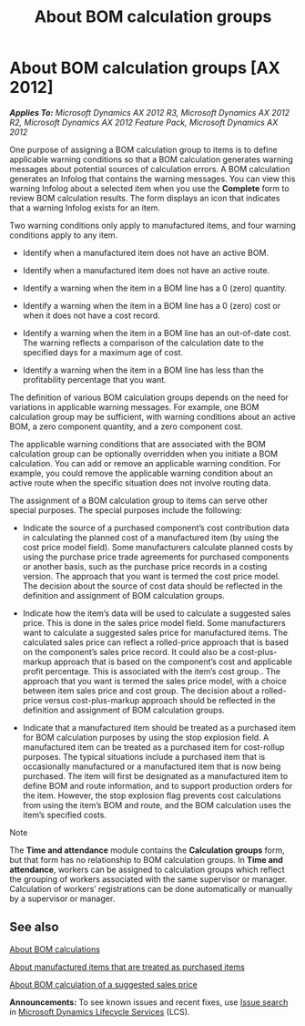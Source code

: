 ﻿---
title: About BOM calculation groups
TOCTitle: About BOM calculation groups
ms:assetid: 850802da-169a-49ed-a25c-fbfc49309994
ms:mtpsurl: https://technet.microsoft.com/en-us/library/Gg213176(v=AX.60)
ms:contentKeyID: 36058401
ms.date: 04/18/2014
mtps_version: v=AX.60
---

# About BOM calculation groups [AX 2012]


_**Applies To:** Microsoft Dynamics AX 2012 R3, Microsoft Dynamics AX 2012 R2, Microsoft Dynamics AX 2012 Feature Pack, Microsoft Dynamics AX 2012_

One purpose of assigning a BOM calculation group to items is to define applicable warning conditions so that a BOM calculation generates warning messages about potential sources of calculation errors. A BOM calculation generates an Infolog that contains the warning messages. You can view this warning Infolog about a selected item when you use the **Complete** form to review BOM calculation results. The form displays an icon that indicates that a warning Infolog exists for an item.

Two warning conditions only apply to manufactured items, and four warning conditions apply to any item.

  - Identify when a manufactured item does not have an active BOM.

  - Identify when a manufactured item does not have an active route.

  - Identify a warning when the item in a BOM line has a 0 (zero) quantity.

  - Identify a warning when the item in a BOM line has a 0 (zero) cost or when it does not have a cost record.

  - Identify a warning when the item in a BOM line has an out-of-date cost. The warning reflects a comparison of the calculation date to the specified days for a maximum age of cost.

  - Identify a warning when the item in a BOM line has less than the profitability percentage that you want.

The definition of various BOM calculation groups depends on the need for variations in applicable warning messages. For example, one BOM calculation group may be sufficient, with warning conditions about an active BOM, a zero component quantity, and a zero component cost.

The applicable warning conditions that are associated with the BOM calculation group can be optionally overridden when you initiate a BOM calculation. You can add or remove an applicable warning condition. For example, you could remove the applicable warning condition about an active route when the specific situation does not involve routing data.

The assignment of a BOM calculation group to items can serve other special purposes. The special purposes include the following:

  - Indicate the source of a purchased component’s cost contribution data in calculating the planned cost of a manufactured item (by using the cost price model field). Some manufacturers calculate planned costs by using the purchase price trade agreements for purchased components or another basis, such as the purchase price records in a costing version. The approach that you want is termed the cost price model. The decision about the source of cost data should be reflected in the definition and assignment of BOM calculation groups.

  - Indicate how the item’s data will be used to calculate a suggested sales price. This is done in the sales price model field. Some manufacturers want to calculate a suggested sales price for manufactured items. The calculated sales price can reflect a rolled-price approach that is based on the component’s sales price record. It could also be a cost-plus-markup approach that is based on the component’s cost and applicable profit percentage. This is associated with the item’s cost group.. The approach that you want is termed the sales price model, with a choice between item sales price and cost group. The decision about a rolled-price versus cost-plus-markup approach should be reflected in the definition and assignment of BOM calculation groups.

  - Indicate that a manufactured item should be treated as a purchased item for BOM calculation purposes by using the stop explosion field. A manufactured item can be treated as a purchased item for cost-rollup purposes. The typical situations include a purchased item that is occasionally manufactured or a manufactured item that is now being purchased. The item will first be designated as a manufactured item to define BOM and route information, and to support production orders for the item. However, the stop explosion flag prevents cost calculations from using the item’s BOM and route, and the BOM calculation uses the item’s specified costs.


> [!NOTE]
> <P>The <STRONG>Time and attendance</STRONG> module contains the <STRONG>Calculation groups</STRONG> form, but that form has no relationship to BOM calculation groups. In <STRONG>Time and attendance</STRONG>, workers can be assigned to calculation groups which reflect the grouping of workers associated with the same supervisor or manager. Calculation of workers’ registrations can be done automatically or manually by a supervisor or manager.</P>



## See also

[About BOM calculations](about-bom-calculations.md)

[About manufactured items that are treated as purchased items](about-manufactured-items-that-are-treated-as-purchased-items.md)

[About BOM calculation of a suggested sales price](about-bom-calculation-of-a-suggested-sales-price.md)

  
**Announcements:** To see known issues and recent fixes, use [Issue search](http://go.microsoft.com/fwlink/?linkid=389258) in [Microsoft Dynamics Lifecycle Services](http://go.microsoft.com/fwlink/?linkid=306505) (LCS).

